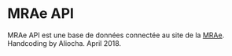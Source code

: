 # MRAe API
MRAe API est une base de données connectée au site de la [MRAe](http://www.mrae.developpement-durable.gouv.fr/ile-de-france-r20.html). Handcoding by Aliocha. April 2018.
